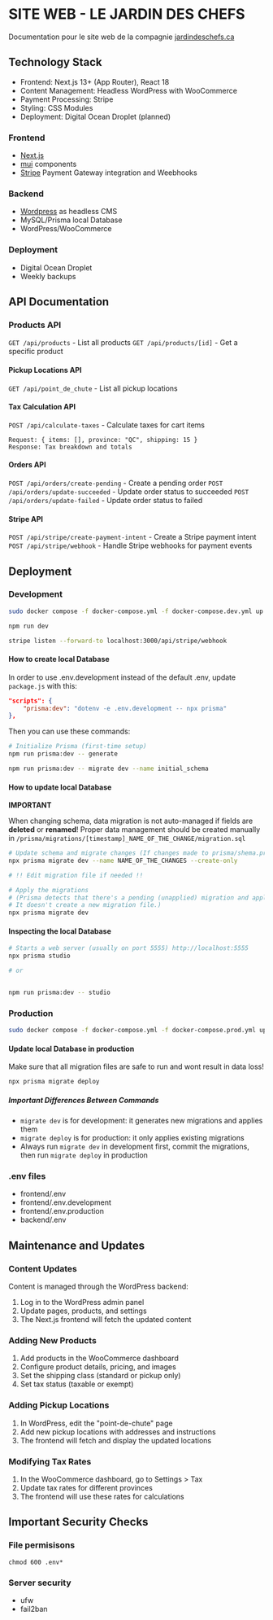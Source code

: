 # SITE WEB - LE JARDIN DES CHEFS

Documentation pour le site web de la compagnie [jardindeschefs.ca](https://jardindeschefs.ca)

## Technology Stack

- Frontend: Next.js 13+ (App Router), React 18
- Content Management: Headless WordPress with WooCommerce
- Payment Processing: Stripe
- Styling: CSS Modules
- Deployment: Digital Ocean Droplet (planned)

### Frontend

- [Next.js](https://nextjs.org)
- [mui](https://mui.com/) components
- [Stripe](https://dashboard.stripe.com/) Payment Gateway integration and Weebhooks

### Backend

- [Wordpress](https://wordpress.org/) as headless CMS
- MySQL/Prisma local Database
- WordPress/WooCommerce

### Deployment

- Digital Ocean Droplet
- Weekly backups

## API Documentation

### Products API

```GET /api/products``` - List all products
```GET /api/products/[id]``` - Get a specific product

#### Pickup Locations API

```GET /api/point_de_chute``` - List all pickup locations

#### Tax Calculation API

```POST /api/calculate-taxes``` - Calculate taxes for cart items

```
Request: { items: [], province: "QC", shipping: 15 }
Response: Tax breakdown and totals
```

#### Orders API

```POST /api/orders/create-pending``` - Create a pending order
```POST /api/orders/update-succeeded``` - Update order status to succeeded
```POST /api/orders/update-failed``` - Update order status to failed

#### Stripe API

```POST /api/stripe/create-payment-intent``` - Create a Stripe payment intent
```POST /api/stripe/webhook``` - Handle Stripe webhooks for payment events

## Deployment

### Development
```bash
sudo docker compose -f docker-compose.yml -f docker-compose.dev.yml up

npm run dev

stripe listen --forward-to localhost:3000/api/stripe/webhook
```

#### How to create local Database

In order to use .env.development instead of the default .env, update ```package.js``` with this:
```json
"scripts": {
    "prisma:dev": "dotenv -e .env.development -- npx prisma"
},
```
Then you can use these commands:
```bash
# Initialize Prisma (first-time setup)
npm run prisma:dev -- generate

npm run prisma:dev -- migrate dev --name initial_schema
```

#### How to update local Database

__IMPORTANT__

When changing schema, data migration is not auto-managed if fields are __deleted__ or __renamed__!
Proper data management should be created manually in ```/prisma/migrations/[timestamp]_NAME_OF_THE_CHANGE/migration.sql```

```bash
# Update schema and migrate changes (If changes made to prisma/shema.prisma)
npx prisma migrate dev --name NAME_OF_THE_CHANGES --create-only

# !! Edit migration file if needed !!

# Apply the migrations
# (Prisma detects that there's a pending (unapplied) migration and applies it.
# It doesn't create a new migration file.)
npx prisma migrate dev
```

#### Inspecting the local Database
```bash
# Starts a web server (usually on port 5555) http://localhost:5555
npx prisma studio

# or


npm run prisma:dev -- studio
```

### Production
```bash
sudo docker compose -f docker-compose.yml -f docker-compose.prod.yml up
```

#### Update local Database in production

Make sure that all migration files are safe to run and wont result in data loss!
```bash
npx prisma migrate deploy
```

##### Important Differences Between Commands

- ```migrate dev``` is for development: it generates new migrations and applies them
- ```migrate deploy``` is for production: it only applies existing migrations
- Always run ```migrate dev``` in development first, commit the migrations, then run ```migrate deploy``` in production

### .env files
- frontend/.env
- frontend/.env.development
- frontend/.env.production
- backend/.env

## Maintenance and Updates

### Content Updates
Content is managed through the WordPress backend:

1. Log in to the WordPress admin panel
2. Update pages, products, and settings
3. The Next.js frontend will fetch the updated content

### Adding New Products

1. Add products in the WooCommerce dashboard
2. Configure product details, pricing, and images
3. Set the shipping class (standard or pickup only)
4. Set tax status (taxable or exempt)

### Adding Pickup Locations

1. In WordPress, edit the "point-de-chute" page
2. Add new pickup locations with addresses and instructions
3. The frontend will fetch and display the updated locations

### Modifying Tax Rates

1. In the WooCommerce dashboard, go to Settings > Tax
2. Update tax rates for different provinces
3. The frontend will use these rates for calculations

## Important Security Checks

### File permisisons
```
chmod 600 .env*
```

### Server security
- ufw
- fail2ban
